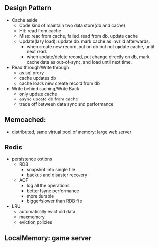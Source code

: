 ## Design Pattern
* Cache aside
	* Code kind of maintain two data store(db and cache)
	* Hit: read from cache
	* Miss: read from cache, failed. read from db, update cache
	* Update(lazy load): update db, mark cache as invalid afterwards.
		*  when create new record, put on db but not update cache, until next read.
		*  when update/delete record, put change directly on db, mark cache data as out-of-sync, and load until next time.
* Read through/Write through	
	* as sql proxy
	* cache updates db
	* cache loads new create record from db
* Write behind caching/Write Back
	* only update cache
	* async update db from cache
  * trade off between data sync and performance
	

## Memcached:
* distributed, same virtual pool of memory: large web server

## Redis
 * persistence options
	* RDB
		* snapshot into single file 
		* backup and disaster recovery
	* AOF
		* log all the operations
		* better fsync performance
		* more durable
		* bigger/slower than RDB file
* LRU
  * automatically evict old data
  * maxmemory 
  * eviction policies
		
 ## LocalMemory: game server

 
 
